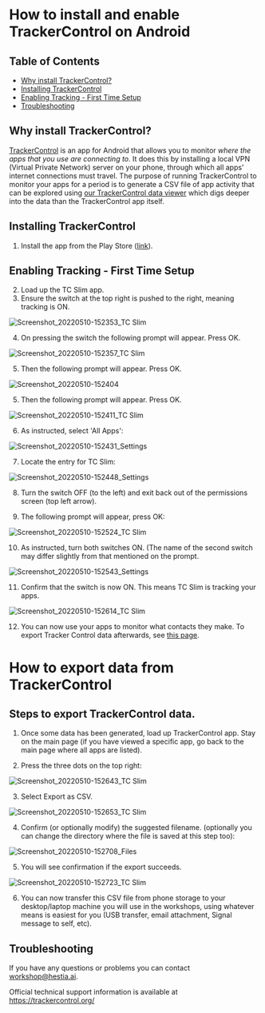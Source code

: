 # How to install and enable TrackerControl on Android

## Table of Contents

- [Why install TrackerControl?](https://github.com/hestiaAI/data-catalog/blob/main/workshop/install-and-enable-trackercontrol.md#why-install-trackercontrol)
- [Installing TrackerControl](https://github.com/hestiaAI/data-catalog/blob/main/workshop/install-and-enable-trackercontrol.md#installing-trackercontrol)
- [Enabling Tracking - First Time Setup](https://github.com/hestiaAI/data-catalog/blob/main/workshop/install-and-enable-trackercontrol.md#enabling-tracking---first-time-setup)
- [Troubleshooting](https://github.com/hestiaAI/data-catalog/blob/main/workshop/install-and-enable-trackercontrol.md#troubleshooting)

## Why install TrackerControl?

[TrackerControl](https://trackercontrol.org/) is an app for Android that allows you to monitor *where the apps that you use are connecting to*. It does this by installing a local VPN (Virtual Private Network) server on your phone, through which all apps' internet connections must travel. The purpose of running TrackerControl to monitor your apps for a period is to generate a CSV file of app activity that can be explored using [our TrackerControl data viewer](https://experiences.hestialabs.org/tracker-control) which digs deeper into the data than the TrackerControl app itself.

## Installing TrackerControl

1. Install the app from the Play Store ([link](https://play.google.com/store/apps/details?id=net.kollnig.missioncontrol.play)).

## Enabling Tracking - First Time Setup

2. Load up the TC Slim app.
3. Ensure the switch at the top right is pushed to the right, meaning tracking is ON.

![Screenshot_20220510-152353_TC Slim](https://user-images.githubusercontent.com/1473244/167657241-e8de1700-fd13-4840-b338-b9c6182f4bf7.jpg)

4. On pressing the switch the following prompt will appear. Press OK.

![Screenshot_20220510-152357_TC Slim](https://user-images.githubusercontent.com/1473244/167657386-c2fd044a-b3fa-4705-8d9a-3e785bb07238.jpg)

5. Then the following prompt will appear. Press OK.

![Screenshot_20220510-152404](https://user-images.githubusercontent.com/1473244/167656551-505dbb33-e2bd-44aa-b4af-e5abe4681ac1.jpg)

5. Then the following prompt will appear. Press OK.

![Screenshot_20220510-152411_TC Slim](https://user-images.githubusercontent.com/1473244/167656602-60955893-dc84-4714-90a6-57c9f66cc739.jpg)

6. As instructed, select 'All Apps':

![Screenshot_20220510-152431_Settings](https://user-images.githubusercontent.com/1473244/167656739-d5019140-1805-4b3e-8b87-1556b21b02f7.jpg)

7. Locate the entry for TC Slim:

![Screenshot_20220510-152448_Settings](https://user-images.githubusercontent.com/1473244/167656836-3a55d932-5fe9-4be9-8d2d-9ae12a9668df.jpg)

8. Turn the switch OFF (to the left) and exit back out of the permissions screen (top left arrow).

9. The following prompt will appear, press OK:

![Screenshot_20220510-152524_TC Slim](https://user-images.githubusercontent.com/1473244/167656911-6c48311b-3753-469d-ba5f-1176abc7c200.jpg)

10. As instructed, turn both switches ON. (The name of the second switch may differ slightly from that mentioned on the prompt.

![Screenshot_20220510-152543_Settings](https://user-images.githubusercontent.com/1473244/167657010-740d92f3-46ca-4812-9b2f-ad9b362c6fa3.jpg)

11. Confirm that the switch is now ON. This means TC Slim is tracking your apps.

![Screenshot_20220510-152614_TC Slim](https://user-images.githubusercontent.com/1473244/167657086-d995890a-addb-4324-a1cc-53b37b9dffdc.jpg)

12. You can now use your apps to monitor what contacts they make. To export Tracker Control data afterwards, see [this page](https://github.com/hestiaAI/data-catalog/blob/main/workshop/how-to-export-data-from-trackercontrol.md). 

# How to export data from TrackerControl



## Steps to export TrackerControl data.



1. Once some data has been generated, load up TrackerControl app. Stay on the main page (if you have viewed a specific app, go back to the main page where all apps are listed).



2. Press the three dots on the top right:



![Screenshot_20220510-152643_TC Slim](https://user-images.githubusercontent.com/1473244/167659210-758efce6-7fe4-4e07-b3d0-c98deb3ba6e4.jpg)



3. Select Export as CSV.



![Screenshot_20220510-152653_TC Slim](https://user-images.githubusercontent.com/1473244/167659281-a1286b22-7bae-4397-8136-3269932b34bf.jpg)



4. Confirm (or optionally modify) the suggested filename. (optionally you can change the directory where the file is saved at this step too):



![Screenshot_20220510-152708_Files](https://user-images.githubusercontent.com/1473244/167659411-a6b8ea19-e2ef-47c6-a19b-749ca3f6bc75.jpg)



5. You will see confirmation if the export succeeds.



![Screenshot_20220510-152723_TC Slim](https://user-images.githubusercontent.com/1473244/167659472-bd5de113-5fbf-4089-a8ce-4558d27cd367.jpg)



6. You can now transfer this CSV file from phone storage to your desktop/laptop machine you will use in the workshops, using whatever means is easiest for you (USB transfer, email attachment, Signal message to self, etc). 



## Troubleshooting

If you have any questions or problems you can contact workshop@hestia.ai.

Official technical support information is available at https://trackercontrol.org/
